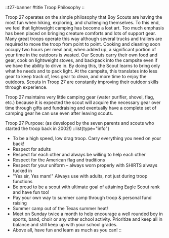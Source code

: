 
::t27-banner
#title
Troop Philosophy
::

Troop 27 operates on the simple philosophy that Boy Scouts are having the most fun when hiking, exploring, and challenging themselves. To this end, we feel that lightweight camping has become a lost art. Too much emphasis has been placed on bringing creature comforts and lots of support gear. Many great troops operate this way although several trucks and trailers are required to move the troop from point to point. Cooking and cleaning soon occupy two hours per meal and, when added up, a significant portion of your time in the outdoors is wasted. Our Scouts carry their own food and gear, cook on lightweight stoves, and backpack into the campsite even if we have the ability to drive in. By doing this, the Scout learns to bring only what he needs and to pack light. At the campsite, this translates into less gear to keep track of, less gear to clean, and more time to enjoy the outdoors. Scouts in Troop 27 are constantly improving their outdoor skills through experience.

Troop 27 maintains very little camping gear (water purifier, shovel, flag, etc.) because it is expected the scout will acquire the necessary gear over time through gifts and fundraising and eventually have a complete set of camping gear he can use even after leaving scouts. 

Troop 27 Purpose: (as developed by the seven parents and scouts who started the troop back in 2002!)
::list{type="info"}
- To be a high speed, low drag troop.   Carry everything you need on your back!
- Respect for adults
- Respect for each other and always be willing to help each other
- Respect for the American flag and traditions
- Respect for your uniform – always worn properly with SHIRTS always tucked in
- "Yes sir,  Yes mam!"  Always use with adults, not just during troop functions
- Be proud to be a scout with ultimate goal of attaining Eagle Scout rank and have fun too!
- Pay your own way to summer camp through troop & personal fund raising
- Summer camp out of the Texas summer heat!
- Meet on Sunday twice a month to help encourage a well rounded boy in sports, band, choir or any other school activity.  Prioritize and keep all in balance and still keep up with your school grades.
- Above all, have fun and learn as much as you can!
::